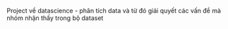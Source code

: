 Project về datascience - phân tích data và từ đó giải quyết các vấn đề mà nhóm nhận thấy trong bộ dataset
